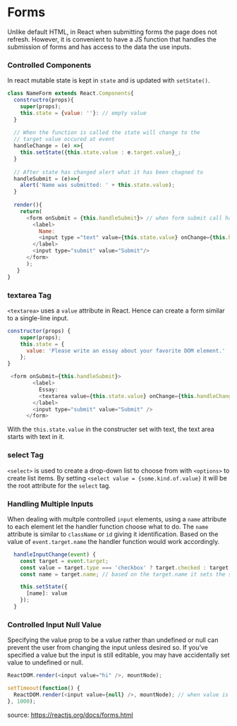 # Forms 
Unlike default HTML, in React when submitting forms the page does not refresh. However, it is convenient to have a JS function that handles the submission of forms and has access
to the data the use inputs.

### Controlled Components
In react mutable state is kept in `state` and is updated with `setState()`.

```JavaScript
class NameForm extends React.Components{
  constructro(props){
    super(props);
    this.state = {value: ''}: // empty value
  }
  
  // When the function is called the state will change to the 
  // target value occured at event
  handleChange = (e) =>{
    this.setState({this.state.value : e.target.value}_;
  }
  
  // After state has changed alert what it has been chagned to
  handleSubmit = (e)=>{
    alert('Name was submitted: ' + this.state.value);
  }
  
  render(){
    return(
      <form onSubmit = {this.handleSubmit}> // when form submit call handleSubmit
        <label>
          Name:
          <input type ="text" value={this.state.value} onChange={this.handleChange}/>
        </label>
        <input type="submit" value="Submit"/>
      </form>
      );
   }
}
```
### textarea Tag
`<textarea>` uses a `value` attribute in React. Hence can create a form similar to a single-line input.
```JavaScript
constructor(props) {
    super(props);
    this.state = {
      value: 'Please write an essay about your favorite DOM element.'
    };
}
```
```JavaScript
 <form onSubmit={this.handleSubmit}>
        <label>
          Essay:
          <textarea value={this.state.value} onChange={this.handleChange} />
        </label>
        <input type="submit" value="Submit" />
      </form>
```
With the `this.state.value` in the constructer set with text, the text area starts with text in it.

### select Tag
`<select>` is used to create a drop-down list to choose from with `<options>` to create list items. By setting `<select value = {some.kind.of.value}` it will be the
root attribute for the `select` tag.

### Handling Multiple Inputs
When dealing with multple controlled `input` elements, using a `name` attribute to each element let the handler function choose what to do. The `name` attribute is
similar to `className` or `id` giving it identification. Based on the value of `event.target.name` the handler function would work accordingly.
```JavaScript
  handleInputChange(event) {
    const target = event.target;
    const value = target.type === 'checkbox' ? target.checked : target.value;
    const name = target.name; // based on the target.name it sets the state below

    this.setState({
      [name]: value
    });
  }
```
### Controlled Input Null Value
Specifying the value prop to be a value rather than undefined or null can prevent the user from changing the input unless desired so. If you’ve specified a value but
the input is still editable, you may have accidentally set value to undefined or null.
```JavaScript
ReactDOM.render(<input value="hi" />, mountNode);

setTimeout(function() {
  ReactDOM.render(<input value={null} />, mountNode); // when value is null creates short delay
}, 1000);
```

source: https://reactjs.org/docs/forms.html
